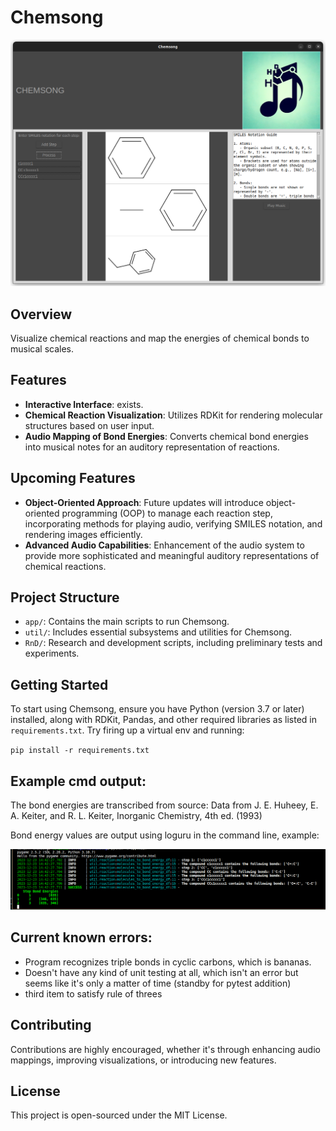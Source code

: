# Chemsong

![Chemsong Window](img/chemsong_window.png)

## Overview

Visualize chemical reactions and map the energies of chemical bonds to musical scales.

## Features

- **Interactive Interface**: exists.
- **Chemical Reaction Visualization**: Utilizes RDKit for  rendering molecular structures based on user input.
- **Audio Mapping of Bond Energies**: Converts chemical bond energies into musical notes for an auditory representation of reactions.

## Upcoming Features

- **Object-Oriented Approach**: Future updates will introduce object-oriented programming (OOP) to manage each reaction step, incorporating methods for playing audio, verifying SMILES notation, and rendering images efficiently.
- **Advanced Audio Capabilities**: Enhancement of the audio system to provide more sophisticated and meaningful auditory representations of chemical reactions.

## Project Structure

- `app/`: Contains the main scripts to run Chemsong.
- `util/`: Includes essential subsystems and utilities for Chemsong.
- `RnD/`: Research and development scripts, including preliminary tests and experiments.

## Getting Started

To start using Chemsong, ensure you have Python (version 3.7 or later) installed, along with RDKit, Pandas, and other required libraries as listed in `requirements.txt`. Try firing up a virtual env and running:

`pip install -r requirements.txt`

## Example cmd output:
The bond energies are transcribed from source: Data from J. E. Huheey, E. A. Keiter, and R. L. Keiter, Inorganic Chemistry, 4th ed. (1993)

Bond energy values are output using loguru in the command line, example:

![Chemsong Command Line Output](img/chemsong_cmd_output.png)

## Current known errors:
- Program recognizes triple bonds in cyclic carbons, which is bananas.
- Doesn't have any kind of unit testing at all, which isn't an error but seems like it's only a matter of time (standby for pytest addition)
- third item to satisfy rule of threes

## Contributing

Contributions are highly encouraged, whether it's through enhancing audio mappings, improving visualizations, or introducing new features.

## License

This project is open-sourced under the MIT License.

